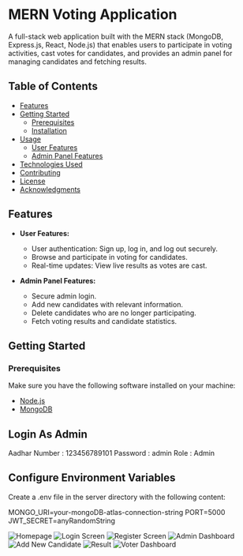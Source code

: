 # MERN Voting Application
A full-stack web application built with the MERN stack (MongoDB, Express.js, React, Node.js) that enables users to participate in voting activities, cast votes for candidates, and provides an admin panel for managing candidates and fetching results.

## Table of Contents

- [Features](#features)
- [Getting Started](#getting-started)
  - [Prerequisites](#prerequisites)
  - [Installation](#installation)
- [Usage](#usage)
  - [User Features](#user-features)
  - [Admin Panel Features](#admin-panel-features)
- [Technologies Used](#technologies-used)
- [Contributing](#contributing)
- [License](#license)
- [Acknowledgments](#acknowledgments)

## Features

- **User Features:**
  - User authentication: Sign up, log in, and log out securely.
  - Browse and participate in voting for candidates.
  - Real-time updates: View live results as votes are cast.

- **Admin Panel Features:**
  - Secure admin login.
  - Add new candidates with relevant information.
  - Delete candidates who are no longer participating.
  - Fetch voting results and candidate statistics.

## Getting Started

### Prerequisites

Make sure you have the following software installed on your machine:

- [Node.js](https://nodejs.org/)
- [MongoDB](https://www.mongodb.com/)

## Login As Admin

Aadhar Number : 123456789101
Password : admin
Role : Admin

## Configure Environment Variables 
Create a .env file in the server directory with the following content:

MONGO_URI=your-mongoDB-atlas-connection-string
PORT=5000
JWT_SECRET=anyRandomString


![Homepage](https://github.com/varun-chandola/online-voting-system/blob/main/Screenshots/home.png)
![Login Screen](https://github.com/varun-chandola/online-voting-system/blob/main/Screenshots/login.png)
![Register Screen](https://github.com/varun-chandola/online-voting-system/blob/main/Screenshots/register.png)
![Admin Dashboard](https://github.com/varun-chandola/online-voting-system/blob/main/Screenshots/admin-dashboard.png)
![Add New Candidate](https://github.com/varun-chandola/online-voting-system/blob/main/Screenshots/new-candidate.png)
![Result](https://github.com/varun-chandola/online-voting-system/blob/main/Screenshots/result.png)
![Voter Dashboard](https://github.com/varun-chandola/online-voting-system/blob/main/Screenshots/voter-dashboard.png)
